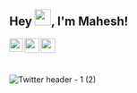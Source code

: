 ## Hey <img src="https://github.com/TheDudeThatCode/TheDudeThatCode/blob/master/Assets/Hi.gif" width="29px">, I'm Mahesh!

<a href="https://www.linkedin.com/in/mahesh-odedara-486335197/">
  <img align="left" width="24px" src="https://cdn-icons-png.flaticon.com/512/174/174857.png"  />
</a>
<a href="https://twitter.com/ichmahesh">
  <img align="left" width="26px" src="https://logodownload.org/wp-content/uploads/2014/09/twitter-logo-6.png" />
</a>
<a href="mailto:maheshodedara13@yahoo.com">
  <img align="left" width="26px" src="https://cdn-icons-png.flaticon.com/512/281/281769.png" />
</a>
<br />
<br />
<br />


![Twitter header - 1 (2)](https://user-images.githubusercontent.com/68990762/156298040-578e29f8-a5b9-4bed-89ae-b7cef702ff07.png)
